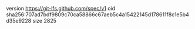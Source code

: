 version https://git-lfs.github.com/spec/v1
oid sha256:707ad7bdf9809c70ca58866c67aeb5c4a15422145d178611f8c1e5b4d35e9228
size 2825
